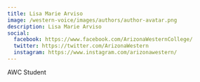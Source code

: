 ```yaml
---
title: Lisa Marie Arviso
image: /western-voice/images/authors/author-avatar.png
description: Lisa Marie Arviso
social:
  facebook: https://www.facebook.com/ArizonaWesternCollege/
  twitter: https://twitter.com/ArizonaWestern
  instagram: https://www.instagram.com/arizonawestern/
---
```


AWC Student